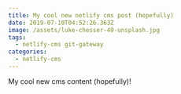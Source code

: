 ```yaml
---
title: My cool new netlify cms post (hopefully)
date: 2019-07-10T04:52:26.363Z
image: /assets/luke-chesser-49-unsplash.jpg
tags:
  - netlify-cms git-gateway
categories:
  - netlify-cms
---
```

My cool new cms content (hopefully)!
